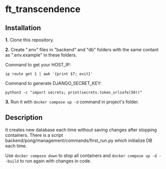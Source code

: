 # ft_transcendence

## Installation

**1.** Clone this repository.

**2.** Create ".env" files in "backend" and "db" folders with the same contant as ".env.example" in these folders.

Command to get your HOST_IP:

```ip route get 1 | awk '{print $7; exit}'```

Command to generate DJANGO_SECRET_KEY:

```python3 -c "import secrets; print(secrets.token_urlsafe(50))"```


**3.** Run it with ```docker compose up -d``` command in project's folder.


## Description

It creates new database each time without saving changes after stopping containers. There is a script backend/pong/management/commands/first_run.py which initialize DB each time.

Use ```docker compose down``` to stop all containers and ```docker compose up -d --build``` to run again with changes in code.
